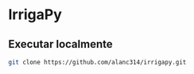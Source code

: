 # IrrigaPy

## **Executar localmente**
   ```bash
   git clone https://github.com/alanc314/irrigapy.git 

   
